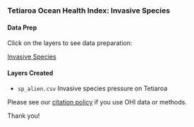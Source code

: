 ### Tetiaroa Ocean Health Index: Invasive Species

#### Data Prep

Click on the layers to see data preparation:

[Invasive Species](https://ohi-4site.github.io/tet-prep/prep/pressures/v2020/invasive_sp_prep.html)

#### Layers Created

- `sp_alien.csv` Invasive species pressure on Tetiaroa


Please see our [citation policy](https://ohi-science.org/citation-policy/) if you use OHI data or methods.

Thank you!
